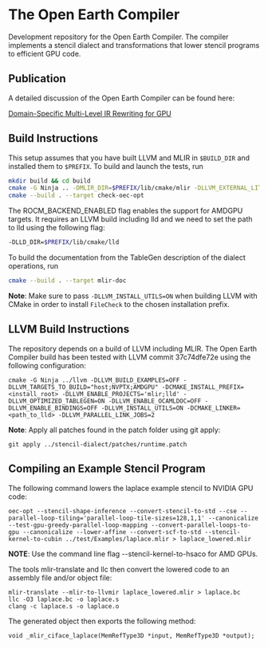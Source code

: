 # The Open Earth Compiler

Development repository for the Open Earth Compiler. The compiler implements a stencil dialect and transformations that lower stencil programs to efficient GPU code. 

## Publication

A detailed discussion of the Open Earth Compiler can be found here:

[Domain-Specific Multi-Level IR Rewriting for GPU](https://arxiv.org/abs/2005.13014)

## Build Instructions

This setup assumes that you have built LLVM and MLIR in `$BUILD_DIR` and installed them to `$PREFIX`. To build and launch the tests, run
```sh
mkdir build && cd build
cmake -G Ninja .. -DMLIR_DIR=$PREFIX/lib/cmake/mlir -DLLVM_EXTERNAL_LIT=$BUILD_DIR/bin/llvm-lit
cmake --build . --target check-oec-opt
```
The ROCM_BACKEND_ENABLED flag enables the support for AMDGPU targets. It requires an LLVM build including lld and we need to set the path to lld using the following flag:
```sh
-DLLD_DIR=$PREFIX/lib/cmake/lld
```
To build the documentation from the TableGen description of the dialect operations, run
```sh
cmake --build . --target mlir-doc
```
**Note**: Make sure to pass `-DLLVM_INSTALL_UTILS=ON` when building LLVM with CMake in order to install `FileCheck` to the chosen installation prefix.

## LLVM Build Instructions

The repository depends on a build of LLVM including MLIR. The Open Earth Compiler build has been tested with LLVM commit 37c74dfe72e using the following configuration:
```
cmake -G Ninja ../llvm -DLLVM_BUILD_EXAMPLES=OFF -DLLVM_TARGETS_TO_BUILD="host;NVPTX;AMDGPU" -DCMAKE_INSTALL_PREFIX=<install_root> -DLLVM_ENABLE_PROJECTS='mlir;lld' -DLLVM_OPTIMIZED_TABLEGEN=ON -DLLVM_ENABLE_OCAMLDOC=OFF -DLLVM_ENABLE_BINDINGS=OFF -DLLVM_INSTALL_UTILS=ON -DCMAKE_LINKER=<path_to_lld> -DLLVM_PARALLEL_LINK_JOBS=2
```
**Note**: Apply all patches found in the patch folder using git apply:
```
git apply ../stencil-dialect/patches/runtime.patch
```

## Compiling an Example Stencil Program

The following command lowers the laplace example stencil to NVIDIA GPU code:
```
oec-opt --stencil-shape-inference --convert-stencil-to-std --cse --parallel-loop-tiling='parallel-loop-tile-sizes=128,1,1' --canonicalize --test-gpu-greedy-parallel-loop-mapping --convert-parallel-loops-to-gpu --canonicalize --lower-affine --convert-scf-to-std --stencil-kernel-to-cubin ../test/Examples/laplace.mlir > laplace_lowered.mlir
```
**NOTE**: Use the command line flag --stencil-kernel-to-hsaco for AMD GPUs.

The tools mlir-translate and llc then convert the lowered code to an assembly file and/or object file:
```
mlir-translate --mlir-to-llvmir laplace_lowered.mlir > laplace.bc
llc -O3 laplace.bc -o laplace.s
clang -c laplace.s -o laplace.o
```
The generated object then exports the following method:
```
void _mlir_ciface_laplace(MemRefType3D *input, MemRefType3D *output);
```

